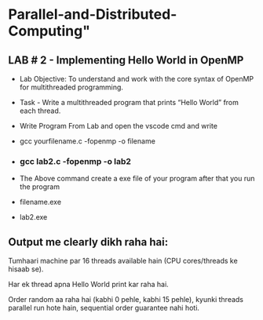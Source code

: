 # Parallel-and-Distributed-Computing"

## LAB # 2 - Implementing Hello World in OpenMP

- Lab Objective: To understand and work with the core syntax of OpenMP for multithreaded
programming.

- Task - Write a multithreaded program that prints “Hello World” from each thread.

- Write Program From Lab and open the vscode cmd and write

- gcc yourfilename.c -fopenmp -o filename

- ### gcc lab2.c -fopenmp -o lab2
- The Above command create a exe file of your program after that you run the program
- filename.exe
- lab2.exe


## Output me clearly dikh raha hai:

Tumhaari machine par 16 threads available hain (CPU cores/threads ke hisaab se).

Har ek thread apna Hello World print kar raha hai.

Order random aa raha hai (kabhi 0 pehle, kabhi 15 pehle), kyunki threads parallel run hote hain, sequential order guarantee nahi hoti.
